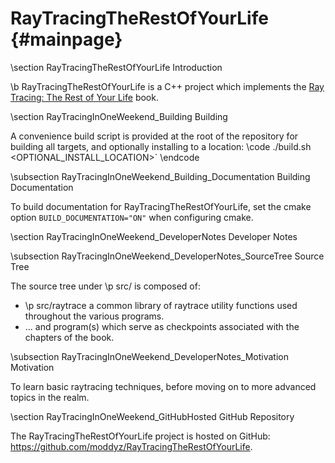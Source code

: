 # RayTracingTheRestOfYourLife {#mainpage}

\section RayTracingTheRestOfYourLife Introduction

\b RayTracingTheRestOfYourLife is a C++ project which implements the 
<a href="https://raytracing.github.io/books/RayTracingTheRestOfYourLife.html">Ray Tracing: The Rest of Your Life</a> book.

\section RayTracingInOneWeekend_Building Building

A convenience build script is provided at the root of the repository for building all targets, and optionally installing to a location: 
\code
./build.sh <OPTIONAL_INSTALL_LOCATION>`
\endcode

\subsection RayTracingInOneWeekend_Building_Documentation Building Documentation

To build documentation for RayTracingTheRestOfYourLife, set the cmake option `BUILD_DOCUMENTATION="ON"` when configuring cmake.

\section RayTracingInOneWeekend_DeveloperNotes Developer Notes

\subsection RayTracingInOneWeekend_DeveloperNotes_SourceTree Source Tree

The source tree under \p src/ is composed of:
- \p src/raytrace a common library of raytrace utility functions used throughout the various programs.
- ... and program(s) which serve as checkpoints associated with the chapters of the book.

\subsection RayTracingInOneWeekend_DeveloperNotes_Motivation Motivation

To learn basic raytracing techniques, before moving on to more advanced topics in the realm.

\section RayTracingInOneWeekend_GitHubHosted GitHub Repository

The RayTracingTheRestOfYourLife project is hosted on GitHub: https://github.com/moddyz/RayTracingTheRestOfYourLife.
